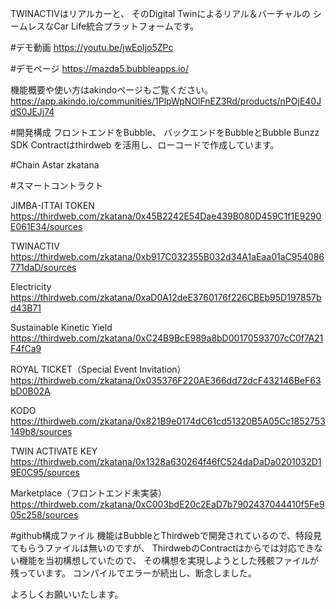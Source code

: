 TWINACTIVはリアルカーと、
そのDigital Twinによるリアル＆バーチャルの
シームレスなCar Life統合プラットフォームです。

#デモ動画
https://youtu.be/jwEoIjo5ZPc

#デモページ
https://mazda5.bubbleapps.io/

機能概要や使い方はakindoページもご覧ください。
https://app.akindo.io/communities/1PlpWpNOlFnEZ3Rd/products/nPOjE40JdS0JEJj74

#開発構成
フロントエンドをBubble、
バックエンドをBubbleとBubble Bunzz SDK
Contractはthirdweb
を活用し、ローコードで作成しています。

#Chain
Astar zkatana

#スマートコントラクト

JIMBA-ITTAI TOKEN
https://thirdweb.com/zkatana/0x45B2242E54Dae439B080D459C1f1E9290E061E34/sources

TWINACTIV
https://thirdweb.com/zkatana/0xb917C032355B032d34A1aEaa01aC954086771daD/sources

Electricity
https://thirdweb.com/zkatana/0xaD0A12deE3760176f226CBEb95D197857bd43B71

Sustainable Kinetic Yield
https://thirdweb.com/zkatana/0xC24B9BcE989a8bD00170593707cC0f7A21F4fCa9

ROYAL TICKET（Special Event Invitation）
https://thirdweb.com/zkatana/0x035376F220AE366dd72dcF432146BeF63bD0B02A

KODO
https://thirdweb.com/zkatana/0x821B9e0174dC61cd51320B5A05Cc1852753149b8/sources

TWIN ACTIVATE KEY
https://thirdweb.com/zkatana/0x1328a630264f46fC524daDaDa0201032D19E0C95/sources

Marketplace（フロントエンド未実装）
https://thirdweb.com/zkatana/0xC003bdE20c2EaD7b7902437044410f5Fe905c258/sources

#github構成ファイル
機能はBubbleとThirdwebで開発されているので、特段見てもらうファイルは無いのですが、
ThirdwebのContractはからでは対応できない機能を当初構想していたので、
その構想を実現しようとした残骸ファイルが残っています。
コンパイルでエラーが続出し、断念しました。

よろしくお願いいたします。
